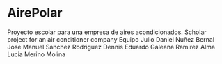 # AirePolar
Proyecto escolar para una empresa de aires acondicionados. Scholar project for an air conditioner company
Equipo
Julio Daniel Nuñez Bernal
Jose Manuel Sanchez Rodriguez
Dennis Eduardo Galeana Ramirez
Alma Lucia Merino Molina